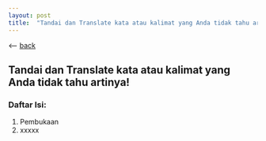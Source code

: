 ```yaml
---
layout: post
title:  "Tandai dan Translate kata atau kalimat yang Anda tidak tahu artinya!"
---
```

<-- [back](http://arthurlapz.github.io/blog)
## Tandai dan Translate kata atau kalimat yang Anda tidak tahu artinya!

### Daftar Isi:
1. Pembukaan
2. xxxxx




